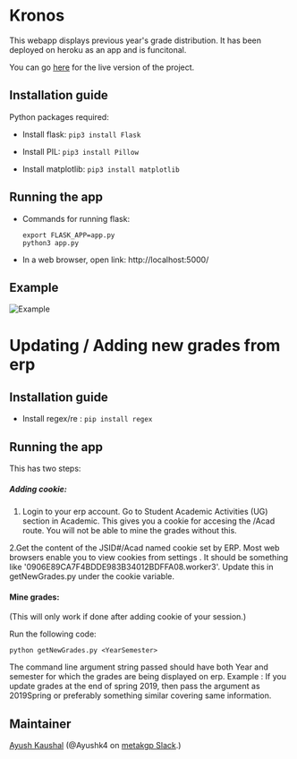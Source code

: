 # Kronos


This webapp displays previous year's grade distribution. It has been deployed on heroku as an app and is funcitonal.

You can go [here](https://kronos.metakgp.org) for the live version of the project.

## Installation guide

Python packages required:


- Install flask: `pip3 install Flask`

- Install PIL: `pip3 install Pillow`

- Install matplotlib: `pip3 install matplotlib`


## Running the app

* Commands for running flask:
  ```
  export FLASK_APP=app.py
  python3 app.py
  ```

* In a web browser, open link: http://localhost:5000/


## Example
![Example](https://github.com/metakgp/Kronos/blob/master/Kronos.gif)


# Updating / Adding new grades from erp

## Installation guide

- Install regex/re  : `pip install regex`

## Running the app

This has two steps:

##### Adding cookie:

  1. Login to your erp account. Go to Student Academic Activities (UG) section in Academic. This gives you a cookie for accesing the /Acad route. You will not be able to mine the grades without this.
  
  
  2.Get the content of the JSID#/Acad named cookie set by ERP. Most web browsers enable you to view cookies from settings . It should be something like '0906E89CA7F4BDDE983B34012BDFFA08.worker3'. Update this in getNewGrades.py under the cookie variable.
  
  
 #### Mine grades:
 
  (This will only work if done after adding cookie of your session.)
  
  Run the following code:
  
  `python getNewGrades.py <YearSemester>`
  
  The command line argument string passed should have both Year and semester for which the grades are being displayed on erp.
  Example : If you update grades at the end of spring 2019, then pass the argument as 2019Spring or preferably something similar covering same information.
  
## Maintainer

[Ayush Kaushal](https://github.com/Ayushk4) (@Ayushk4 on [metakgp Slack](https://slack.metakgp.org).)
  
  

